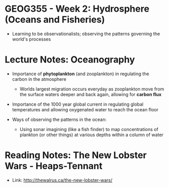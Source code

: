# GEOG355 - Week 2: Hydrosphere (Oceans and Fisheries)
- Learning to be observationalists; observing the patterns governing the world's processes

# Lecture Notes: Oceanography
- Importance of **phytoplankton** (and zooplankton) in regulating the carbon in the atmosphere
    - Worlds largest migration occurs everyday as zooplankton move from the surface waters deeper and back again, allowing for **carbon flux**

- Importance of the 1000 year global current in regulating global temperatures and allowing oxygenated water to reach the ocean floor

- Ways of observing the patterns in the ocean:
    - Using sonar imagining (like a fish finder) to map concentrations of plankton (or other things) at various depths within a column of water
 
# Reading Notes: The New Lobster Wars - Heaps-Tennant
- Link: http://thewalrus.ca/the-new-lobster-wars/
